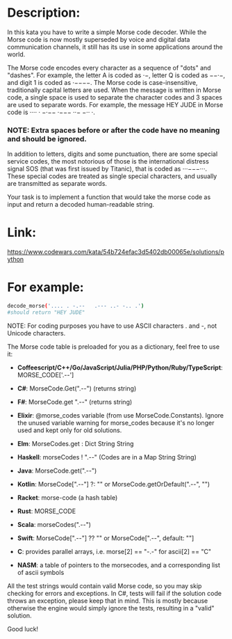 # Description:

In this kata you have to write a simple Morse code decoder. While the Morse code is now mostly superseded by voice and digital data communication channels, it still has its use in some applications around the world.

The Morse code encodes every character as a sequence of "dots" and "dashes". For example, the letter A is coded as ·−, letter Q is coded as −−·−, and digit 1 is coded as ·−−−−. The Morse code is case-insensitive, traditionally capital letters are used. When the message is written in Morse code, a single space is used to separate the character codes and 3 spaces are used to separate words. For example, the message HEY JUDE in Morse code is ···· · −·−−   ·−−− ··− −·· ·.


### NOTE: Extra spaces before or after the code have no meaning and should be ignored.

In addition to letters, digits and some punctuation, there are some special service codes, the most notorious of those is the international distress signal SOS (that was first issued by Titanic), that is coded as ···−−−···. These special codes are treated as single special characters, and usually are transmitted as separate words.

Your task is to implement a function that would take the morse code as input and return a decoded human-readable string.

# Link:
https://www.codewars.com/kata/54b724efac3d5402db00065e/solutions/python

# For example:
```bash
decode_morse('.... . -.--   .--- ..- -.. .')
#should return "HEY JUDE"
```
NOTE: For coding purposes you have to use ASCII characters . and -, not Unicode characters.

The Morse code table is preloaded for you as a dictionary, feel free to use it:

- **Coffeescript/C++/Go/JavaScript/Julia/PHP/Python/Ruby/TypeScript**: MORSE_CODE['.--']
- **C#**: MorseCode.Get(".--") (returns string)
- **F#**: MorseCode.get ".--" (returns string)
- **Elixir**: @morse_codes variable (from use MorseCode.Constants). Ignore the unused variable warning for morse_codes because it's no longer used and kept only for old solutions.
- **Elm**: MorseCodes.get : Dict String String
- **Haskell**: morseCodes ! ".--" (Codes are in a Map String String)
- **Java**: MorseCode.get(".--")
- **Kotlin**: MorseCode[".--"] ?: "" or MorseCode.getOrDefault(".--", "")
- **Racket**: morse-code (a hash table)
- **Rust**: MORSE_CODE
- **Scala**: morseCodes(".--")
- **Swift**: MorseCode[".--"] ?? "" or MorseCode[".--", default: ""]

- **C**: provides parallel arrays, i.e. morse[2] == "-.-" for ascii[2] == "C"

- **NASM**: a table of pointers to the morsecodes, and a corresponding list of ascii symbols

All the test strings would contain valid Morse code, so you may skip checking for errors and exceptions. In C#, tests will fail if the solution code throws an exception, please keep that in mind. This is mostly because otherwise the engine would simply ignore the tests, resulting in a "valid" solution.

Good luck!


